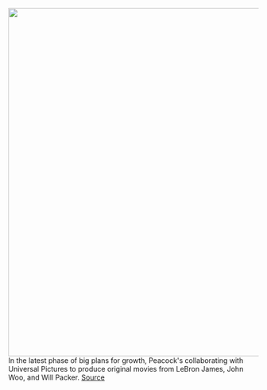 <img src='https://cdn.vox-cdn.com/thumbor/Q9fpq9tHzHeCfkIbHtAtlpLkwrs=/0x0:2040x1360/1200x800/filters:focal(857x517:1183x843)/cdn.vox-cdn.com/uploads/chorus_image/image/70822475/acastro_200714_1777_peacock_0001.0.jpg' width='700px' /><br/>
In the latest phase of big plans for growth, Peacock's collaborating with Universal Pictures to produce original movies from LeBron James, John Woo, and Will Packer.
<a href='https://www.theverge.com/2022/5/2/23053280/peacock-shooting-stars-lebron-james-john-woo-the-killer'> Source <a/>